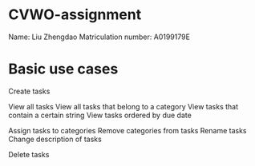 # CVWO-assignment
Name: Liu Zhengdao
Matriculation number: A0199179E

# Basic use cases
Create tasks

View all tasks
View all tasks that belong to a category
View tasks that contain a certain string
View tasks ordered by due date

Assign tasks to categories
Remove categories from tasks
Rename tasks
Change description of tasks

Delete tasks
